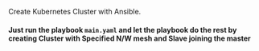 Create Kubernetes Cluster with Ansible.


#### Just run the playbook `main.yaml` and let the playbook do the rest by creating Cluster with Specified N/W mesh and Slave joining the master

